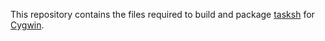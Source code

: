 This repository contains the files required to build and package
[tasksh][] for [Cygwin][].

[tasksh]: https://github.com/GothenburgBitFactory/taskshell
[Cygwin]: https://cygwin.com/
